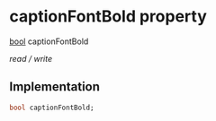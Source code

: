 


# captionFontBold property






[bool](https://api.flutter.dev/flutter/dart-core/bool-class.html) captionFontBold
  
_read / write_






## Implementation

```dart
bool captionFontBold;


```







